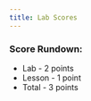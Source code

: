 ```yaml
---
title: Lab Scores
---
```


### Score Rundown:

- Lab - 2 points
- Lesson - 1 point
- Total - 3 points

<body>
    <div id="scores">
    </div>
</body>

<script>
    // put all scores and names in this array (order Z at top, A at bottom)
    let people = [
        ["name", "homework", "comment"],
        ["","/3", ""],
        ["","/3", ""],
        ["","/3", ""],
        ["","/3", ""],
        ["","/3", ""],
        ["","/3", ""],
        ["","/3", ""],
        ["","/3", ""],
        ["","/3", ""],
        ["","/3", ""],
        ["","/3", ""],
        ["","/3", ""],
        ["","/3", ""],
        ["","/3", ""],
        ["","/3", ""],
        ["","/3", ""],
        ["","/3", ""]
    ]

    // // iterates through array and creates tr's and td's for each index
    function makeTableHTML(people) {
        var result = "<table>";
        result += "<thead><tr><th>Name</th><th>Score</th><th>Comment</th></thead><tbody>";
        // Create header row. Better way to do this?
        //for (var i = 0; i < array.length; i++) {
        for (var i = people.length-1; i > 0; i--) {
            result += "<tr>";
            for (var j = 0; j < people[i].length; j++) {
                result += "<td>"+people[i][j]+"</td>";   
            }   
            result += "</tr>";
        }   
        result += "</tbody></table>";
        document.getElementById("scores").innerHTML = result;
    }
    // makeTableHTML(people);

    const url = "https://abopsc-backend.dontntntnt.de";

    function initializeTable() {
        var myHeaders = new Headers();
        myHeaders.append("Content-Type", "application/json");

        var requestOptions = {
          method: 'GET',
          headers: myHeaders,
          mode: 'cors',
          cache: 'default', 
          credentials: 'include',
          redirect: 'manual',
        };

        fetch(
          url + `/api/person/all`, requestOptions
        )
        .then((response) => response.json())
        .then((data) => {
          console.log(data);

          for (var i in data) {
            var person = data[i];
            if(person.roles[0].name == 'ROLE_USER'){
              console.log(person.name);
            }
          }
        })
        .catch(error => console.log('error', error));

        var result = "<table";
        result+="<thead><tr><th>Name</th><th>Homework Score</th></thead><tbody>";

        result += "</tbody></table>";
        document.getElementById("scores").innerHTML = result;
    }
    initializeTable();
</script>
